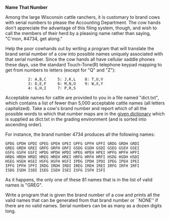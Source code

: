 **Name That Number**

Among the large Wisconsin cattle ranchers, it is customary to brand cows with serial numbers to please the Accounting Department. The cow hands don't appreciate the advantage of this filing system, though, and wish to call the members of their herd by a pleasing name rather than saying, "C'mon, #4734, get along."

Help the poor cowhands out by writing a program that will translate the brand serial number of a cow into possible names uniquely associated with that serial number. Since the cow hands all have cellular saddle phones these days, use the standard Touch-Tone(R) telephone keypad mapping to get from numbers to letters (except for "Q" and "Z"):

```
          2: A,B,C     5: J,K,L    8: T,U,V
          3: D,E,F     6: M,N,O    9: W,X,Y
          4: G,H,I     7: P,R,S
```

Acceptable names for cattle are provided to you in a file named "dict.txt", which contains a list of fewer than 5,000 acceptable cattle names (all letters capitalized). Take a cow's brand number and report which of all the possible words to which that number maps are in the [given dictionary](https://train.usaco.org/usaco/namenumdict.txt) which is supplied as dict.txt in the grading environment (and is sorted into ascending order).

For instance, the brand number 4734 produces all the following names:

```
GPDG GPDH GPDI GPEG GPEH GPEI GPFG GPFH GPFI GRDG GRDH GRDI
GREG GREH GREI GRFG GRFH GRFI GSDG GSDH GSDI GSEG GSEH GSEI
GSFG GSFH GSFI HPDG HPDH HPDI HPEG HPEH HPEI HPFG HPFH HPFI
HRDG HRDH HRDI HREG HREH HREI HRFG HRFH HRFI HSDG HSDH HSDI
HSEG HSEH HSEI HSFG HSFH HSFI IPDG IPDH IPDI IPEG IPEH IPEI
IPFG IPFH IPFI IRDG IRDH IRDI IREG IREH IREI IRFG IRFH IRFI
ISDG ISDH ISDI ISEG ISEH ISEI ISFG ISFH ISFI
```

As it happens, the only one of these 81 names that is in the list of valid names is "GREG".

Write a program that is given the brand number of a cow and prints all the valid names that can be generated from that brand number or ``NONE'' if there are no valid names. Serial numbers can be as many as a dozen digits long.